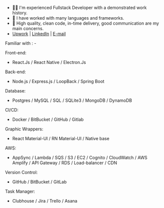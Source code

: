- 👨‍💻 I'm experienced Fullstack Developer with a demonstrated work history.
- 🌱 I have worked with many languages and frameworks.
- 💞️ High quality, clean code, in-time delivery, good communication are my main concerns.
- [Upwork](https://www.upwork.com/freelancers/~01c7aee60e571cdd35?s=996364627857502209) | [LinkedIn](https://www.linkedin.com/in/gaurav-vanani-99222ba4/) | [E-mail](mailto:dev.gaurav.vanani@gmail.com)

Familiar with : -

Front-end:
- React.Js / React Native / Electron.Js

Back-end:
- Node.js / Express.js / LoopBack / Spring Boot

Database:
- Postgres / MySQL / SQL / SQLite3 / MongoDB / DynamoDB

CI/CD:
- Docker / BitBucket / GitHub / Gitlab

Graphic Wrappers:
- React Material-UI / RN Material-UI / Native base

AWS:
- AppSync / Lambda / SQS / S3 / EC2 / Cognito / CloudWatch / AWS Amplify / API Gateway / RDS / Load-balancer / CDN

Version Control:
- GitHub / BitBucket / GitLab

Task Manager:
- Clubhouse / Jira / Trello / Asana
